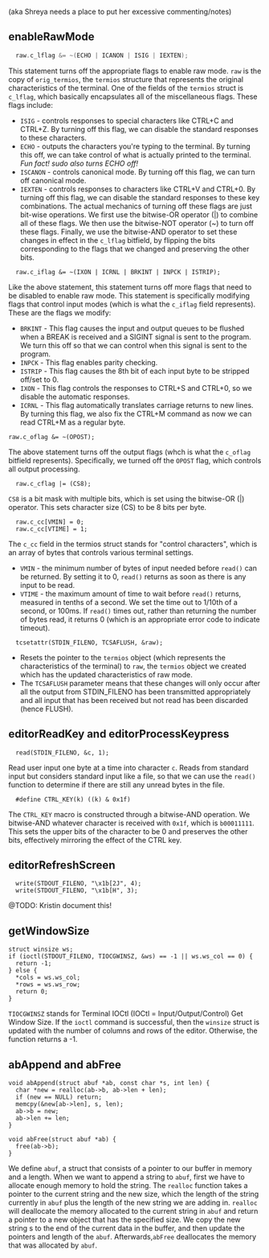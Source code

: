 (aka Shreya needs a place to put her excessive commenting/notes)

## enableRawMode
```C
  raw.c_lflag &= ~(ECHO | ICANON | ISIG | IEXTEN);
```
This statement turns off the appropriate flags to enable raw mode. `raw` is the copy of `orig_termios`, the `termios` structure that represents the original characteristics of the terminal. One of the fields of the `termios` struct is `c_lflag`, which basically encapsulates all of the miscellaneous flags. These flags include:
* `ISIG` - controls responses to special characters like CTRL+C and CTRL+Z. By turning off this flag, we can disable the standard responses to these characters.
* `ECHO` - outputs the characters you're typing to the terminal. By turning this off, we can take control of what is actually printed to the terminal. *Fun fact! sudo also turns ECHO off!*
* `ISCANON` - controls canonical mode. By turning off this flag, we can turn off canonical mode.
* `IEXTEN` - controls responses to characters like CTRL+V and CTRL+0. By turning off this flag, we can disable the standard responses to these key combinations.
The actual mechanics of turning off these flags are just bit-wise operations. We first use the bitwise-OR operator (|) to combine all of these flags. We then use the bitwise-NOT operator (~) to turn off these flags. Finally, we use the bitwise-AND operator to set these changes in effect in the `c_lflag` bitfield, by flipping the bits corresponding to the flags that we changed and preserving the other bits.

```
  raw.c_iflag &= ~(IXON | ICRNL | BRKINT | INPCK | ISTRIP);
```
Like the above statement, this statement turns off more flags that need to be disabled to enable raw mode. This statement is specifically modifying flags that control input modes (which is what the `c_iflag` field represents). These are the flags we modify:
* `BRKINT` - This flag causes the input and output queues to be flushed when a BREAK is received and a SIGINT signal is sent to the program. We turn this off so that we can control when this signal is sent to the program.
* `INPCK` - This flag enables parity checking.
* `ISTRIP` - This flag causes the 8th bit of each input byte to be stripped off/set to 0.
* `IXON` - This flag controls the responses to CTRL+S and CTRL+0, so we disable the automatic responses.
* `ICRNL` - This flag automatically translates carriage returns to new lines. By turning this flag, we also fix the CTRL+M command as now we can read CTRL+M as a regular byte.

```
raw.c_oflag &= ~(OPOST);
```
The above statement turns off the output flags (whch is what the `c_oflag` bitfield represents). Specifically, we turned off the `OPOST` flag, which controls all output processing.

```
  raw.c_cflag |= (CS8);
```
`CS8` is a bit mask with multiple bits, which is set using the bitwise-OR (|) operator. This sets character size (CS) to be 8 bits per byte.

```
  raw.c_cc[VMIN] = 0;
  raw.c_cc[VTIME] = 1;
```
The `c_cc` field in the termios struct stands for "control characters", which is an array of bytes that controls various terminal settings.
* `VMIN` - the minimum number of bytes of input needed before `read()` can be returned. By setting it to 0, `read()` returns as soon as there is any input to be read.
* `VTIME` - the maximum amount of time to wait before `read()` returns, measured in tenths of a second. We set the time out to 1/10th of a second, or 100ms. If `read()` times out, rather than returning the number of bytes read, it returns 0 (which is an appropriate error code to indicate timeout).

```
  tcsetattr(STDIN_FILENO, TCSAFLUSH, &raw);
```
* Resets the pointer to the `termios` object (which represents
the characteristics of the terminal) to `raw`, the `termios` object we created
which has the updated characteristics of raw mode.
* The `TCSAFLUSH` parameter means that these changes will only occur after all
the output from STDIN_FILENO has been transmitted appropriately and all input
that has been received but not read has been discarded (hence FLUSH).

## editorReadKey and editorProcessKeypress

```
  read(STDIN_FILENO, &c, 1);
```
Read user input one byte at a time into character `c`.
Reads from standard input but considers standard input like a file, so
that we can use the `read()` function to determine if there are still any
unread bytes in the file.

```
  #define CTRL_KEY(k) ((k) & 0x1f)
```
The `CTRL_KEY` macro is constructed through a bitwise-AND operation. We bitwise-AND whatever character is received with `0x1f`, which is `b00011111`. This sets the upper bits of the character to be 0 and preserves the other bits, effectively mirroring the effect of the CTRL key.

## editorRefreshScreen

```
  write(STDOUT_FILENO, "\x1b[2J", 4);
  write(STDOUT_FILENO, "\x1b[H", 3);
```

@TODO: Kristin document this!

## getWindowSize

```
struct winsize ws;
if (ioctl(STDOUT_FILENO, TIOCGWINSZ, &ws) == -1 || ws.ws_col == 0) {
  return -1;
} else {
  *cols = ws.ws_col;
  *rows = ws.ws_row;
  return 0;
}
```
`TIOCGWINSZ` stands for Terminal IOCtl (IOCtl = Input/Output/Control) Get Window Size. If the `ioctl` command is successful, then the `winsize` struct is updated with the number of columns and rows of the editor. Otherwise, the function returns a -1.


## abAppend and abFree

```
void abAppend(struct abuf *ab, const char *s, int len) {
  char *new = realloc(ab->b, ab->len + len);
  if (new == NULL) return;
  memcpy(&new[ab->len], s, len);
  ab->b = new;
  ab->len += len;
}

void abFree(struct abuf *ab) {
  free(ab->b);
}
```

We define `abuf`, a struct that consists of a pointer to our buffer in memory and a length. When we want to append a string to `abuf`, first we have to allocate enough memory to hold the string. The `realloc` function takes a pointer to the current string and the new size, which the length of the string currently in `abuf` plus the length of the new string we are adding in. `realloc` will deallocate the memory allocated to the current string in `abuf` and return a pointer to a new object that has the specified size. We copy the new string s to the end of the current data in the buffer, and then update the pointers and length of the `abuf`. Afterwards,`abFree` deallocates the memory that was allocated by `abuf`.
